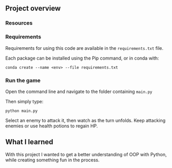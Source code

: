 ## Project overview

### Resources

### Requirements

Requirements for using this code are available in the `requirements.txt` file.

Each package can be installed using the Pip command, or in conda with:

`conda create --name <env> --file requirements.txt`


### Run the game

Open the command line and navigate to the folder containing `main.py`

Then simply type:

`python main.py`

Select an enemy to attack it, then watch as the turn unfolds. Keep attacking enemies or use health potions to regain HP.


## What I learned

With this project I wanted to get a better understanding of OOP with Python, while creating something fun in the process.



